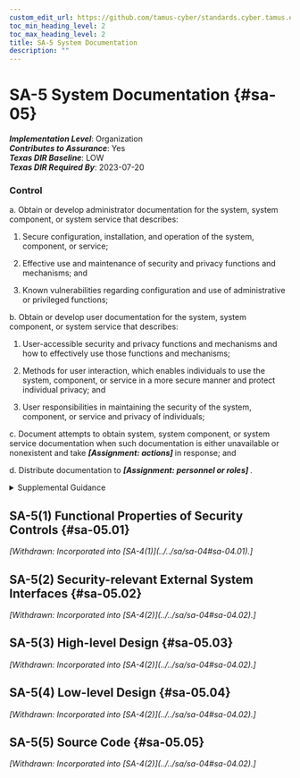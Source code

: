 ```yaml
---
custom_edit_url: https://github.com/tamus-cyber/standards.cyber.tamus.edu/tree/main/static/content/tamus.edu/TAMUS_profile.xml
toc_min_heading_level: 2
toc_max_heading_level: 2
title: SA-5 System Documentation
description: ""
---
```


# SA-5 System Documentation {#sa-05}

_**Implementation Level**_: Organization\
_**Contributes to Assurance**_: Yes\
_**Texas DIR Baseline**_: LOW\
_**Texas DIR Required By**_: 2023-07-20

### Control

a. Obtain or develop administrator documentation for the system, system component, or system service that describes:

1. Secure configuration, installation, and operation of the system, component, or service;

2. Effective use and maintenance of security and privacy functions and mechanisms; and

3. Known vulnerabilities regarding configuration and use of administrative or privileged functions;

b. Obtain or develop user documentation for the system, system component, or system service that describes:

1. User-accessible security and privacy functions and mechanisms and how to effectively use those functions and mechanisms;

2. Methods for user interaction, which enables individuals to use the system, component, or service in a more secure manner and protect individual privacy; and

3. User responsibilities in maintaining the security of the system, component, or service and privacy of individuals;

c. Document attempts to obtain system, system component, or system service documentation when such documentation is either unavailable or nonexistent and take <strong>                     <em>[Assignment: actions]</em>                  </strong> in response; and

d. Distribute documentation to <strong>                     <em>[Assignment: personnel or roles]</em>                  </strong>.

<details>
  <summary>Supplemental Guidance</summary>

System documentation helps personnel understand the implementation and operation of controls. Organizations consider establishing specific measures to determine the quality and completeness of the content provided. System documentation may be used to support the management of supply chain risk, incident response, and other functions. Personnel or roles that require documentation include system owners, system security officers, and system administrators. Attempts to obtain documentation include contacting manufacturers or suppliers and conducting web-based searches. The inability to obtain documentation may occur due to the age of the system or component or the lack of support from developers and contractors. When documentation cannot be obtained, organizations may need to recreate the documentation if it is essential to the implementation or operation of the controls. The protection provided for the documentation is commensurate with the security category or classification of the system. Documentation that addresses system vulnerabilities may require an increased level of protection. Secure operation of the system includes initially starting the system and resuming secure system operation after a lapse in system operation.

</details>

## SA-5(1) Functional Properties of Security Controls {#sa-05.01}

<prop xmlns="http://csrc.nist.gov/ns/oscal/1.0" name="status" value="withdrawn">
               <em>[Withdrawn: Incorporated into [SA-4(1)](../../sa/sa-04#sa-04.01).]</em>
            </prop>
            

## SA-5(2) Security-relevant External System Interfaces {#sa-05.02}

<prop xmlns="http://csrc.nist.gov/ns/oscal/1.0" name="status" value="withdrawn">
               <em>[Withdrawn: Incorporated into [SA-4(2)](../../sa/sa-04#sa-04.02).]</em>
            </prop>
            

## SA-5(3) High-level Design {#sa-05.03}

<prop xmlns="http://csrc.nist.gov/ns/oscal/1.0" name="status" value="withdrawn">
               <em>[Withdrawn: Incorporated into [SA-4(2)](../../sa/sa-04#sa-04.02).]</em>
            </prop>
            

## SA-5(4) Low-level Design {#sa-05.04}

<prop xmlns="http://csrc.nist.gov/ns/oscal/1.0" name="status" value="withdrawn">
               <em>[Withdrawn: Incorporated into [SA-4(2)](../../sa/sa-04#sa-04.02).]</em>
            </prop>
            

## SA-5(5) Source Code {#sa-05.05}

<prop xmlns="http://csrc.nist.gov/ns/oscal/1.0" name="status" value="withdrawn">
               <em>[Withdrawn: Incorporated into [SA-4(2)](../../sa/sa-04#sa-04.02).]</em>
            </prop>
            

